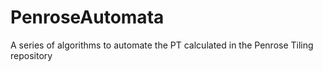 # PenroseAutomata
A series of algorithms to automate the PT calculated in the Penrose Tiling repository
